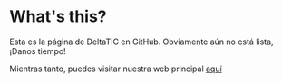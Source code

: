 # What's this?
Esta es la página de DeltaTIC en GitHub. Obviamente aún no está lista, ¡Danos tiempo!

Mientras tanto, puedes visitar nuestra web principal [aquí](deltatic.es)
